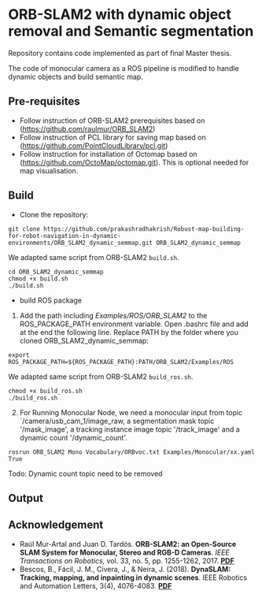 # ORB-SLAM2 with dynamic object removal and Semantic segmentation

Repository contains code implemented as part of final Master thesis.

The code of monocular camera as a ROS pipeline is modified to handle dynamic objects and build semantic map.


## Pre-requisites
- Follow instruction of ORB-SLAM2 prerequisites based on (https://github.com/raulmur/ORB_SLAM2)
- Follow instruction of PCL library for saving map based on (https://github.com/PointCloudLibrary/pcl.git)
- Follow instruction for installation of Octomap based on (https://github.com/OctoMap/octomap.git). This is optional needed for map visualisation.

## Build
- Clone the repository:
```
git clone https://github.com/prakashradhakrish/Robust-map-building-for-robot-navigation-in-dynamic-environments/ORB_SLAM2_dynamic_semmap.git ORB_SLAM2_dynamic_semmap
```

We adapted same script from ORB-SLAM2 `build.sh`.
```
cd ORB_SLAM2_dynamic_semmap
chmod +x build.sh
./build.sh
```
- build ROS package
1. Add the path including *Examples/ROS/ORB_SLAM2* to the ROS_PACKAGE_PATH environment variable. Open .bashrc file and add at the end the following line. Replace PATH by the folder where you cloned ORB_SLAM2_dynamic_semmap:
  ```
  export ROS_PACKAGE_PATH=${ROS_PACKAGE_PATH}:PATH/ORB_SLAM2/Examples/ROS
  ```
  
 We adapted same script from ORB-SLAM2 `build_ros.sh`.

  ```
  chmod +x build_ros.sh
  ./build_ros.sh
  ```
2. For Running Monocular Node, we need a monocular input from topic `/camera/usb_cam_1/image_raw, a segmentation mask topic '/mask_image', a tracking instance image topic '/track_image' and a dynamic count '/dynamic_count'.
  ```
  rosrun ORB_SLAM2 Mono Vocabulary/ORBvoc.txt Examples/Monocular/xx.yaml True
  ```
Todo: Dynamic count topic need to be removed

## Output


## Acknowledgement

- Raúl Mur-Artal and Juan D. Tardós. **ORB-SLAM2: an Open-Source SLAM System for Monocular, Stereo and RGB-D Cameras**. *IEEE Transactions on Robotics,* vol. 33, no. 5, pp. 1255-1262, 2017. **[PDF](https://128.84.21.199/pdf/1610.06475.pdf)**
- Bescos, B., Fácil, J. M., Civera, J., & Neira, J. (2018). **DynaSLAM: Tracking, mapping, and inpainting in dynamic scenes**. IEEE Robotics and Automation Letters, 3(4), 4076-4083. **[PDF](https://arxiv.org/pdf/1806.05620.pdf)**
